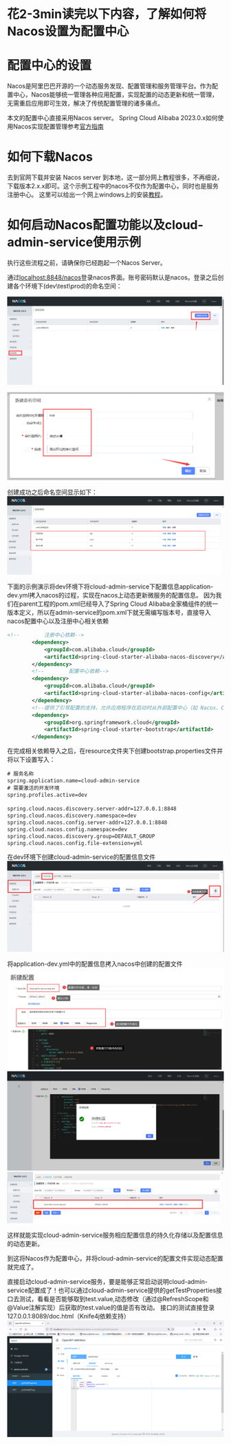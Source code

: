 # 花2-3min读完以下内容，了解如何将Nacos设置为配置中心

# 配置中心的设置
Nacos是阿里巴巴开源的一个动态服务发现、配置管理和服务管理平台。作为配置中心，Nacos能够统一管理各种应用配置，实现配置的动态更新和统一管理，无需重启应用即可生效，解决了传统配置管理的诸多痛点。

本文的配置中心直接采用Nacos server。
Spring Cloud Alibaba 2023.0.x如何使用Nacos实现配置管理参考[官方指南](https://sca.aliyun.com/docs/2023/user-guide/nacos/quick-start/?spm=5176.29160081.0.0.74805c72tMIQQf)

# 如何下载Nacos
去到官网下载并安装 Nacos server 到本地，这一部分网上教程很多，不再细说，下载版本2.x.x即可。这个示例工程中的nacos不仅作为配置中心，同时也是服务注册中心。
这里可以给出一个网上windows上的安装[教程](https://blog.csdn.net/weixin_62079735/article/details/138094336)。

# 如何启动Nacos配置功能以及cloud-admin-service使用示例
执行这些流程之前，请确保你已经跑起一个Nacos Server。

通过[localhost:8848/nacos]()登录nacos界面。账号密码默认是nacos。登录之后创建各个环境下(dev\test\prod)的命名空间：

![](./images/1-newnname.png)

![](./images/2-newname.png)

创建成功之后命名空间显示如下：
![](./images/3-newname.png)

下面的示例演示将dev环境下将cloud-admin-service下配置信息application-dev.yml拷入nacos的过程，实现在nacos上动态更新微服务的配置信息。
因为我们在parent工程的pom.xml已经导入了Spring Cloud Alibaba全家桶组件的统一版本定义，所以在admin-service的pom.xml下就无需编写版本号，直接导入nacos配置中心以及注册中心相关依赖

```xml
<!--        注册中心依赖-->
        <dependency>
            <groupId>com.alibaba.cloud</groupId>
            <artifactId>spring-cloud-starter-alibaba-nacos-discovery</artifactId>
        </dependency>
        <!--        配置中心依赖-->
        <dependency>
            <groupId>com.alibaba.cloud</groupId>
            <artifactId>spring-cloud-starter-alibaba-nacos-config</artifactId>
        </dependency>
        <!--提供了引导配置的支持，允许应用程序在启动时从外部配置中心（如 Nacos、Consul、Config Server 等）加载配置。-->
        <dependency>
            <groupId>org.springframework.cloud</groupId>
            <artifactId>spring-cloud-starter-bootstrap</artifactId>
        </dependency>

```
在完成相关依赖导入之后，在resource文件夹下创建bootstrap.properties文件并将以下设置写入：

```properties
# 服务名称
spring.application.name=cloud-admin-service
# 需要激活的开发环境
spring.profiles.active=dev

spring.cloud.nacos.discovery.server-addr=127.0.0.1:8848
spring.cloud.nacos.discovery.namespace=dev
spring.cloud.nacos.config.server-addr=127.0.0.1:8848
spring.cloud.nacos.config.namespace=dev
spring.cloud.nacos.discovery.group=DEFAULT_GROUP
spring.cloud.nacos.config.file-extension=yml

```
在dev环境下创建cloud-admin-service的配置信息文件
![](./images/2-nacosnew.png)

将application-dev.yml中的配置信息拷入nacos中创建的配置文件
![](./images/3-nacosnew.png)
![](./images/4-nacosnew.png)
![](./images/5-nacosnew.png)

这样就能实现cloud-admin-service服务相应配置信息的持久化存储以及配置信息的动态更新。

到这将Nacos作为配置中心，并将cloud-admin-service的配置文件实现动态配置就完成了。

直接启动cloud-admin-service服务，要是能够正常启动说明cloud-admin-service配置成了！也可以通过cloud-admin-service提供的getTestProperties接口去测试，看看是否能够取到test.value,动态修改（通过@RefreshScope和@Value注解实现）后获取的test.value的值是否有改动。
接口的测试直接登录127.0.0.1:8089/doc.html（Knife4j依赖支持）
![](./images/1-swagger.png)